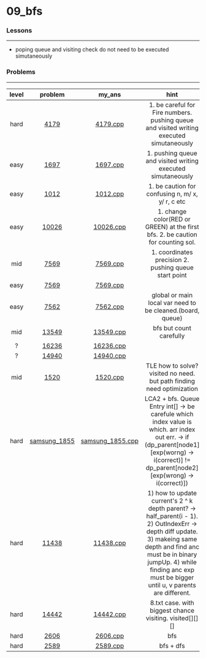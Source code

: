 # 09_bfs

### Lessons
---
* poping queue and visiting check do not need to be executed simutaneously

### Problems
---

| level | problem | my_ans | hint |
| :--: | :--: | :--: | :--: |
| hard | [4179](https://www.acmicpc.net/problem/4179) | [4179.cpp](./4179/4179.cpp) | 1. be careful for Fire numbers. pushing queue and visited writing executed simutaneously |
| easy | [1697](https://www.acmicpc.net/problem/1697) | [1697.cpp](./1697/1697.cpp) | 1. pushing queue and visited writing executed simutaneously |
| easy | [1012](https://www.acmicpc.net/problem/1012) | [1012.cpp](./1012/1012.cpp) | 1. be caution for confusing n, m/ x, y/ r, c etc |
| easy | [10026](https://www.acmicpc.net/problem/10026) | [10026.cpp](./10026/10026.cpp) | 1. change color(RED or GREEN) at the first bfs. 2. be caution for counting sol. |
| mid | [7569](https://www.acmicpc.net/problem/7569) | [7569.cpp](./7569/7569.cpp) | 1. coordinates precision 2. pushing queue start point |
| easy | [7569](https://www.acmicpc.net/problem/7576) | [7569.cpp](./7569/7569.cpp) | |
| easy | [7562](https://www.acmicpc.net/problem/7562) | [7562.cpp](./7562/7562.cpp) | global or main local var need to be cleaned.(board, queue) |
| mid | [13549](https://www.acmicpc.net/problem/13549) | [13549.cpp](./13549/13549.cpp) | bfs but count carefully |
| ? | [16236](https://www.acmicpc.net/problem/16236) | [16236.cpp](./16236/16236.cpp) |  |
| ? | [14940](https://www.acmicpc.net/problem/14940) | [14940.cpp](./14940/14940.cpp) |  |
| mid | [1520](https://www.acmicpc.net/problem/1520) | [1520.cpp](./1520/1520.cpp) | TLE how to solve? visited no need. but path finding need optimization |
| hard | [samsung_1855](https://swexpertacademy.com/main/code/problem/problemDetail.do?contestProbId=AV5LnipaDvwDFAXc) | [samsung_1855.cpp](./samsung_1855/samsung_1855.cpp) | LCA2 + bfs. Queue Entry int[] -> be carefule which index value is which. arr index out err. -> if (dp_parent[node1][exp(worng) -> i(correct)] != dp_parent[node2][exp(wrong) -> i(correct)]) |
| hard | [11438](https://www.acmicpc.net/problem/11438) | [11438.cpp](./11438/11438.cpp) | 1) how to update current's 2 ^ k depth parent? -> half_parent(i - 1). 2) OutIndexErr -> depth diff update. 3) makeing same depth and find anc must be in binary jumpUp. 4) while finding anc exp must be bigger until u, v parents are different. |
| hard | [14442](https://www.acmicpc.net/problem/14442) | [14442.cpp](./14442/14442.cpp) | 8.txt case. with biggest chance visiting. visited[][][] |
| hard | [2606](https://www.acmicpc.net/problem/2606) | [2606.cpp](./2606/2606.cpp) | bfs |
| hard | [2589](https://www.acmicpc.net/problem/2589) | [2589.cpp](./2589/2589.cpp) | bfs + dfs |
